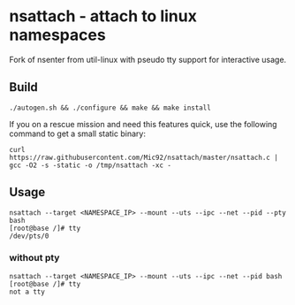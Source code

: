 # nsattach - attach to linux namespaces

Fork of nsenter from util-linux with pseudo tty support for interactive usage.

## Build

```
./autogen.sh && ./configure && make && make install
```

If you on a rescue mission and need this features quick, use the following
command to get a small static binary:

```
curl https://raw.githubusercontent.com/Mic92/nsattach/master/nsattach.c | gcc -O2 -s -static -o /tmp/nsattach -xc -
```

## Usage

```
nsattach --target <NAMESPACE_IP> --mount --uts --ipc --net --pid --pty bash
[root@base /]# tty
/dev/pts/0
```

### without pty

```
nsattach --target <NAMESPACE_IP> --mount --uts --ipc --net --pid bash
[root@base /]# tty
not a tty
```
